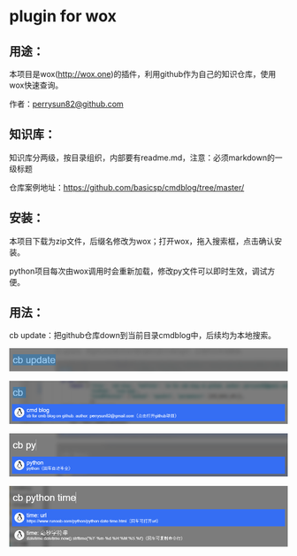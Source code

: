 # plugin for wox

## 用途：

本项目是wox(http://wox.one)的插件，利用github作为自己的知识仓库，使用wox快速查询。

作者：perrysun82@github.com

## 知识库：

知识库分两级，按目录组织，内部要有readme.md，注意：必须markdown的一级标题

仓库案例地址：https://github.com/basicsp/cmdblog/tree/master/

## 安装：

本项目下载为zip文件，后缀名修改为wox；打开wox，拖入搜索框，点击确认安装。

python项目每次由wox调用时会重新加载，修改py文件可以即时生效，调试方便。

## 用法：

cb update：把github仓库down到当前目录cmdblog中，后续均为本地搜索。

![1567244533777](icon\r0.png)

![1567243677089](icon\r1.png)

![1567243873704](icon\r2.png)

![1567243840843](icon\r3.png)

